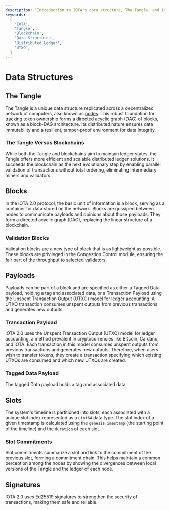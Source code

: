 ```yaml
---
description: ‘Introduction to IOTA's data structure, The Tangle, and its associated elements, including blocks, slots, payloads, and comparison with traditional blockchains.’
keywords:
  [
    'IOTA',
    'Tangle',
    'Blockchain',
    'Data Structures',
    'Distributed Ledger',
    'UTXO',
  ]
---
```


# Data Structures

## The Tangle

The Tangle is a unique data structure replicated across a decentralized network of computers, also known as
[nodes](networking.md#nodes).
This robust foundation for tracking token ownership forms a directed acyclic graph (DAG) of blocks, known as a block-DAG
architecture. Its distributed nature ensures data immutability and a resilient, tamper-proof environment for data
integrity.

### The Tangle Versus Blockchains

While both the Tangle and blockchains aim to maintain ledger states, the Tangle offers more efficient and scalable
distributed ledger solutions.
It succeeds the blockchain as the next evolutionary step by enabling parallel validation of transactions without total
ordering, eliminating intermediary miners and validators.

## Blocks

In the IOTA 2.0 protocol, the basic unit of information is a block, serving as a container for data stored on the
network. Blocks are gossiped between nodes to communicate payloads and opinions about those payloads. They form a
directed acyclic graph (DAG), replacing the linear structure of a blockchain.

### Validation Blocks

Validation blocks are a new type of block that is as lightweight as possible.
These blocks are privileged in the Congestion Control module,
ensuring the fair part of the throughput to selected [validators](validators.md).

## Payloads

Payloads can be part of a block and are specified as either a Tagged Data payload, holding a tag and associated data, or
a Transaction Payload using the Unspent Transaction Output (UTXO) model for ledger accounting. A UTXO transaction
consumes unspent outputs from previous transactions and generates new outputs.

### Transaction Payload

IOTA 2.0 uses the Unspent Transaction Output (UTXO) model for ledger accounting, a method prevalent in cryptocurrencies
like Bitcoin, Cardano, and IOTA. Each transaction in this model consumes unspent outputs from previous transactions and
generates new outputs. Therefore, when users wish to transfer tokens, they create a transaction specifying which
existing UTXOs are consumed and which new UTXOs are created.

### Tagged Data Payload

The tagged Data payload holds a tag and associated data.

## Slots

The system's timeline is partitioned into slots, each associated with a unique slot index represented as a `uint64` data
type.
The slot index of a given timestamp is calculated using the `genesisTimestamp` (the starting point of the
timeline) and the `duration` of each slot.

### Slot Commitments

Slot commitments summarize a slot and link to the commitment of the previous slot, forming a commitment chain.
This helps maintain a common perception among the nodes by showing the divergences between local versions of the Tangle
and the ledger of each node.

## Signatures

IOTA 2.0 uses Ed25519 signatures to strengthen the security of transactions, making them safe and reliable.
